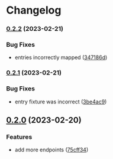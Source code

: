 # Changelog

### [0.2.2](https://www.github.com/troyizzle/prizepicks/compare/v0.2.1...v0.2.2) (2023-02-21)


### Bug Fixes

* entries incorrectly mapped ([347186d](https://www.github.com/troyizzle/prizepicks/commit/347186d7d0889ad5dbc149a94741b4b42375e36c))

### [0.2.1](https://www.github.com/troyizzle/prizepicks/compare/v0.2.0...v0.2.1) (2023-02-21)


### Bug Fixes

* entry fixture was incorrect ([3be4ac9](https://www.github.com/troyizzle/prizepicks/commit/3be4ac9376f4c45ac1f5043e6969cb0fe0d5a13f))

## [0.2.0](https://www.github.com/troyizzle/prizepicks/compare/v0.1.0...v0.2.0) (2023-02-20)


### Features

* add more endpoints ([75cff34](https://www.github.com/troyizzle/prizepicks/commit/75cff345d2be7d76535db484a3ea0c6bffb436ff))
